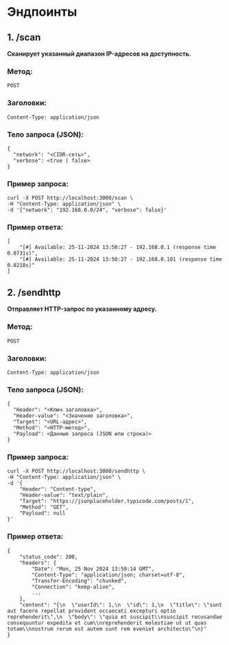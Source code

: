 # Эндпоинты
## 1. /scan
**Сканирует указанный диапазон IP-адресов на доступность.**

### Метод:
```
POST
```

### Заголовки: 
```
Content-Type: application/json
```

### Тело запроса (JSON): 
```
{
  "network": "<CIDR-сеть>",
  "verbose": <true | false>
}
```
### Пример запроса: 
```
curl -X POST http://localhost:3000/scan \
-H "Content-Type: application/json" \
-d '{"network": "192.168.0.0/24", "verbose": false}'
```
### Пример ответа:
```
[
    "[#] Available: 25-11-2024 13:50:27 - 192.168.0.1 (response time 0.0731s)",
    "[#] Available: 25-11-2024 13:50:27 - 192.168.0.101 (response time 0.0218s)"
]
```

## 2. /sendhttp
**Отправляет HTTP-запрос по указанному адресу.**

### Метод:
```
POST
```

### Заголовки:
```
Content-Type: application/json
```

### Тело запроса (JSON):
```
{
  "Header": "<Ключ заголовка>",
  "Header-value": "<Значение заголовка>",
  "Target": "<URL-адрес>",
  "Method": "<HTTP-метод>",
  "Payload": <Данные запроса (JSON или строка)>
}
```

### Пример запроса:
```
curl -X POST http://localhost:3000/sendhttp \
-H "Content-Type: application/json" \
-d '{
    "Header": "Content-type",
    "Header-value": "text/plain",
    "Target": "https://jsonplaceholder.typicode.com/posts/1",
    "Method": "GET",
    "Payload": null
}'
```

### Пример ответа:
```
{
    "status_code": 200,
    "headers": {
        "Date": "Mon, 25 Nov 2024 13:59:14 GMT",
        "Content-Type": "application/json; charset=utf-8",
        "Transfer-Encoding": "chunked",
        "Connection": "keep-alive",
        ...
    },
    "content": "{\n  \"userId\": 1,\n  \"id\": 1,\n  \"title\": \"sunt aut facere repellat provident occaecati excepturi optio reprehenderit\",\n  \"body\": \"quia et suscipit\\nsuscipit recusandae consequuntur expedita et cum\\nreprehenderit molestiae ut ut quas totam\\nnostrum rerum est autem sunt rem eveniet architecto\"\n}"
}
```

